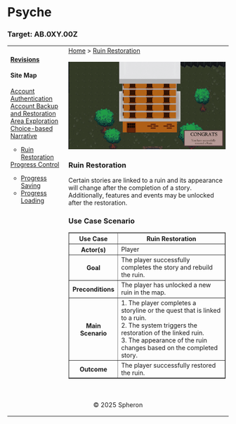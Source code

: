 # Psyche

### Target: AB.0XY.00Z

<table>
    <tr>
        <td valign="top">
            <h4><a href="../README.md">Revisions</a></h4>
            <h4>Site Map</h4>
            <ul style="list-style-type: none; padding-left: 0;">
                <li><a href="account-authentication.md">Account Authentication</a></li>
                <li><a href="account-backup-and-restoration.md">Account Backup and Restoration</a></li>
                <li><a href="area-exploration.md">Area Exploration</a></li>
                <li><a href="choice-based-narrative.md">Choice-based Narrative</a></li>
                <ul>
                    <li><a href="ruin-restoration.md">Ruin Restoration</a></li>
                </ul>
                <li><a href="progress-control.md">Progress Control</a></li>
                <ul>
                    <li><a href="progress-saving.md">Progress Saving</a></li>
                    <li><a href="progress-loading.md">Progress Loading</a></li>
                </ul>
            </ul>
            <br>
        </td>
        <td valign="top">   
         <a href="https://github.com/Jhanez27/psyche">Home</a> &gt; <a href="https://github.com/Jhanez27/psyche/blob/main/docs/ruin-restoration.md">Ruin Restoration</a>
         <br> <br>
          <img src="images/ruin-restoration.png">
          <h3>Ruin Restoration</h3>
            <span>Certain stories are linked to a ruin and its appearance will change after the completion of a story. Additionally, features and events may be unlocked after the restoration.
            </span>
            <h3>Use Case Scenario</h3>
              <table border="1">
        <tr>
            <th>Use Case</th>
            <th>Ruin Restoration</th>
        </tr>
        <tr>
            <th>Actor(s)</th>
            <td>Player</td>
        </tr>
        <tr>
            <th>Goal</th>
            <td>The player successfully completes the story and rebuild the ruin.</td>
        </tr>
        <tr>
            <th>Preconditions</th>
            <td>The player has unlocked a new ruin in the map.</td>
        </tr>
        <tr>
            <th>Main Scenario</th>
            <td>
                1. The player completes a storyline or the quest that is linked to a ruin.<br>
                2. The system triggers the restoration of the linked ruin.<br>
                3. The appearance of the ruin changes based on the completed story.<br>
            </td>
        </tr>
        <tr>
            <th>Outcome</th>
            <td><span>The player successfully restored the ruin.</span></td>
        </tr>
    </table>
            <br>
        </td>
    </tr>
    <tr>
        <td colspan="2"><p align="center">© 2025 Spheron</p>
</td>
    </tr>
</table>

